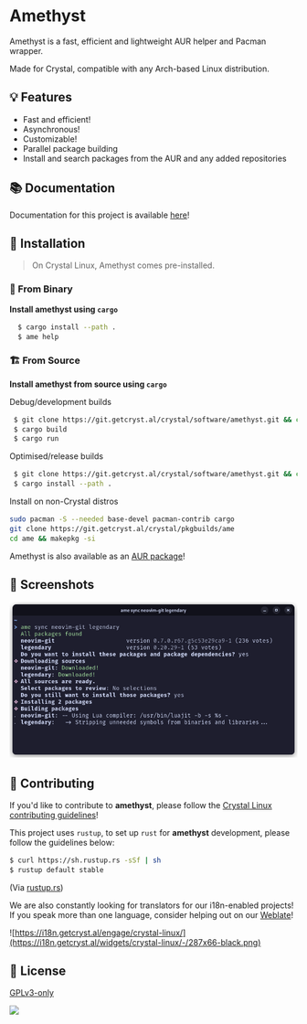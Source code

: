 # Amethyst

Amethyst is a fast, efficient and lightweight AUR helper and Pacman wrapper.

Made for Crystal, compatible with any Arch-based Linux distribution.

## 💡 Features

- Fast and efficient!
- Asynchronous!
- Customizable!
- Parallel package building
- Install and search packages from the AUR and any added repositories

## 📚 Documentation

Documentation for this project is available [here](https://getcryst.al/site/docs/amethyst/getting-started)!
## 💾 Installation

> On Crystal Linux, Amethyst comes pre-installed.

### 💽 From Binary

**Install amethyst using `cargo`**
```bash
  $ cargo install --path .
  $ ame help
```

    
### 🏗 From Source

**Install amethyst from source using `cargo`**

 Debug/development builds

 ```bash
  $ git clone https://git.getcryst.al/crystal/software/amethyst.git && cd amethyst
  $ cargo build
  $ cargo run
 ```

Optimised/release builds

 ```bash 
  $ git clone https://git.getcryst.al/crystal/software/amethyst.git && cd amethyst
  $ cargo install --path .
 ```


 Install on non-Crystal distros
```bash
sudo pacman -S --needed base-devel pacman-contrib cargo
git clone https://git.getcryst.al/crystal/pkgbuilds/ame
cd ame && makepkg -si
```  
  
Amethyst is also available as an [AUR package](https://aur.archlinux.org/packages/ame)!

## 📸 Screenshots

![App Screenshot](/screenshot.png)

## 🙌 Contributing

If you'd like to contribute to **amethyst**, please follow the [Crystal Linux contributing guidelines](https://git.getcryst.al/crystal/info/-/blob/main/CONTRIBUTING.md)!

This project uses `rustup`, to set up `rust` for **amethyst** development, please follow the guidelines below:

```bash
$ curl https://sh.rustup.rs -sSf | sh
$ rustup default stable
```

(Via [rustup.rs](https://rustup.rs/))

We are also constantly looking for translators for our i18n-enabled projects! If you speak more than one language, consider helping out on our [Weblate](https://i18n.getcryst.al)!

![https://i18n.getcryst.al/engage/crystal-linux/](https://i18n.getcryst.al/widgets/crystal-linux/-/287x66-black.png)


## 📜 License

[GPLv3-only](https://choosealicense.com/licenses/gpl-3.0/)

![](https://git.getcryst.al/crystal/misc/branding/-/raw/main/banners/README-banner.png)


<!--

echo "AME_UWU=true" >> ~/.zshrc
echo "AME_UWU=true" >> ~/.bashrc
set -Ux AME_UWU true

:)

-->
